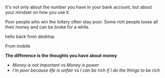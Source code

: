
It's not only about the number you have in your bank account, but about your mindset on how you use it.

Poor people who win the lottery often stay poor. 
Some rich people loose all their money and can be broke for a while. 

hello back from desktop

From mobile



**The difference is the thoughts you have about money** 

- *Money is not important* vs *Money is power*
- *I'm poor because life is unfair* vs *I can be rich if I do the things to be rich*

